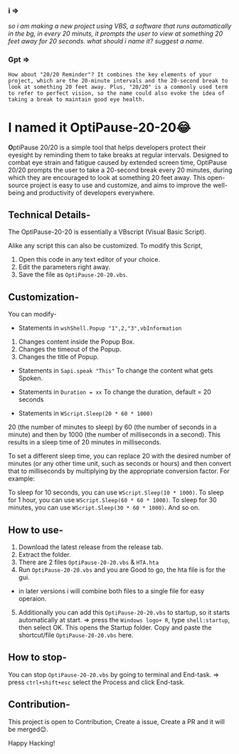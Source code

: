 
### i =>
*so i am making a new project using VBS, a software that runs automatically in the bg, in every 20 minuts, it prompts the user to view at something 20 feet away for 20 seconds.
what should i name it? suggest a name.* 

 
### Gpt =>
```How about "20/20 Reminder"? It combines the key elements of your project, which are the 20-minute intervals and the 20-second break to look at something 20 feet away. Plus, "20/20" is a commonly used term to refer to perfect vision, so the name could also evoke the idea of taking a break to maintain good eye health.```

 

# **I named it OptiPause-20-20😂**

**O**ptiPause 20/20 is a simple tool that helps developers protect their eyesight by reminding them to take breaks at regular intervals. Designed to combat eye strain and fatigue caused by extended screen time, OptiPause 20/20 prompts the user to take a 20-second break every 20 minutes, during which they are encouraged to look at something 20 feet away. This open-source project is easy to use and customize, and aims to improve the well-being and productivity of developers everywhere.


## Technical Details-
The OptiPause-20-20 is essentially a VBscript (Visual Basic Script).

Alike any script this can also be customized. To modify this Script,
1. Open this code in any text editor of your choice.
2. Edit the parameters right away.
3. Save the file as ```OptiPause-20-20.vbs```.

## Customization-
You can modify-
* Statements in ```wshShell.Popup "1",2,"3",vbInformation```
1. Changes content inside the Popup Box.
2. Changes the timeout of the Popup.
3. Changes the title of Popup.

* Statements in ```Sapi.speak "This"```
To change the content what gets Spoken.

* Statements in ```Duration = xx```
To change the duration, default = 20 seconds

* Statements in ```WScript.Sleep(20 * 60 * 1000)```

20 (the number of minutes to sleep) by
60 (the number of seconds in a minute) and then by
1000 (the number of milliseconds in a second).
This results in a sleep time of 20 minutes in milliseconds.

To set a different sleep time, you can replace 20 with the desired number of minutes (or any other time unit, such as seconds or hours) and then convert that to milliseconds by multiplying by the appropriate conversion factor. For example:

To sleep for 10 seconds, you can use ```WScript.Sleep(10 * 1000)```.
To sleep for 1 hour, you can use ```WScript.Sleep(60 * 60 * 1000)```.
To sleep for 30 minutes, you can use ```WScript.Sleep(30 * 60 * 1000)```.
    And so on.

## How to use-
1. Download the latest release from the release tab.
2. Extract the folder.
3. There are 2 files ```OptiPause-20-20.vbs``` & ```HTA.hta```
4. Run ```OptiPause-20-20.vbs``` and you are Good to go, the hta file is for the gui.
* in later versions i will combine both files to a single file for easy operaion.
5. Additionally you can add this ```OptiPause-20-20.vbs``` to startup, so it starts automatically at start.
=> press the ```Windows logo+ R```, type ```shell:startup```, then select OK.
This opens the Startup folder. Copy and paste the shortcut/file ```OptiPause-20-20.vbs``` here.

## How to stop-
You can stop ```OptiPause-20-20.vbs``` by going to terminal and End-task.
=> press ```ctrl+shift+esc``` select the Process and click End-task.

## Contribution-
This project is open to Contribution, Create a issue, Create a PR and it will be merged😉.

Happy Hacking!
